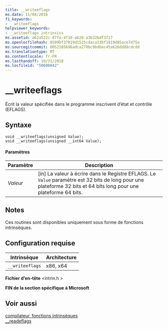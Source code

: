 ```yaml
---
title: __writeeflags
ms.date: 11/04/2016
f1_keywords:
- __writeeflags
helpviewer_keywords:
- __writeeflags intrinsics
ms.assetid: a62a522c-d7fa-4f10-a620-a3b32bdf3f17
ms.openlocfilehash: 8509bf37019d1525cdaca33bf1819d85ace7d75a
ms.sourcegitcommit: 6052185696adca270bc9bdbec45a626dd89cdcdd
ms.translationtype: MT
ms.contentlocale: fr-FR
ms.lasthandoff: 10/31/2018
ms.locfileid: "50600042"
---
```

# <a name="writeeflags"></a>__writeeflags

Écrit la valeur spécifiée dans le programme inscrivent d’état et contrôle (EFLAGS).

## <a name="syntax"></a>Syntaxe

```
void __writeeflags(unsigned Value);
void __writeeflags(unsigned __int64 Value);
```

#### <a name="parameters"></a>Paramètres

|Paramètre|Description|
|---------------|-----------------|
|*Valeur*|[in] La valeur à écrire dans le Registre EFLAGS. Le `Value` paramètre est 32 bits de long pour une plateforme 32 bits et 64 bits long pour une plateforme 64 bits.|

## <a name="remarks"></a>Notes

Ces routines sont disponibles uniquement sous forme de fonctions intrinsèques.

## <a name="requirements"></a>Configuration requise

|Intrinsèque|Architecture|
|---------------|------------------|
|`__writeeflags`|x86, x64|

**Fichier d’en-tête** \<intrin.h >

**FIN de la section spécifique à Microsoft**

## <a name="see-also"></a>Voir aussi

[compilateur, fonctions intrinsèques](../intrinsics/compiler-intrinsics.md)<br/>
[__readeflags](../intrinsics/readeflags.md)